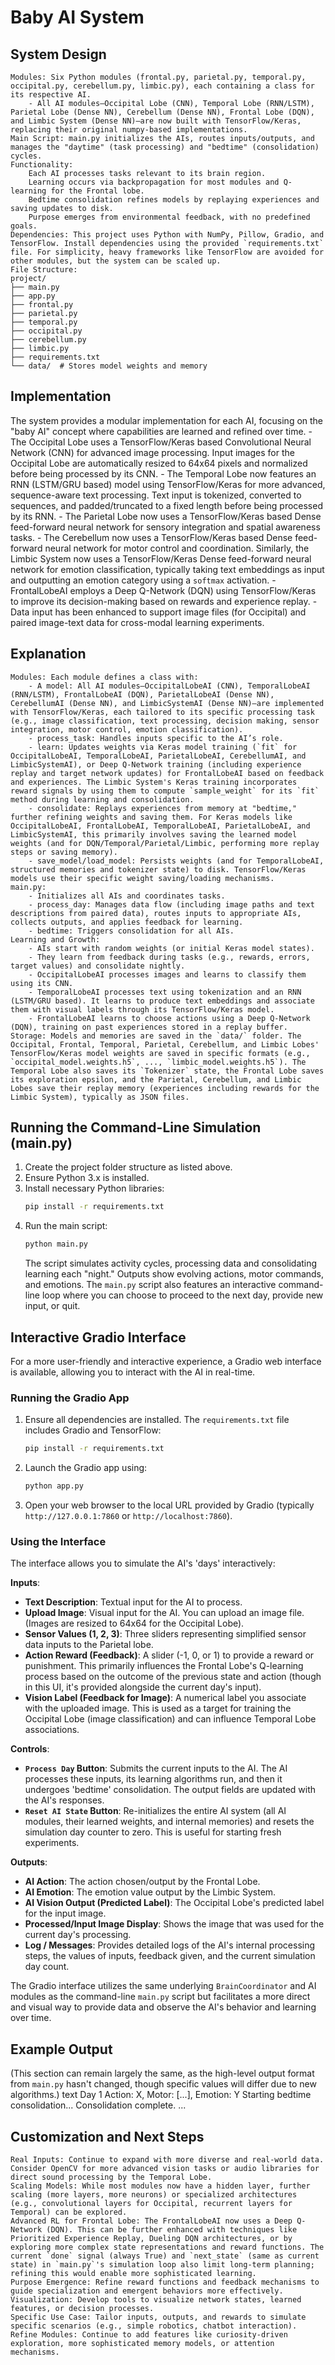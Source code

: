 # Baby AI System

## System Design

    Modules: Six Python modules (frontal.py, parietal.py, temporal.py, occipital.py, cerebellum.py, limbic.py), each containing a class for its respective AI.
        - All AI modules—Occipital Lobe (CNN), Temporal Lobe (RNN/LSTM), Parietal Lobe (Dense NN), Cerebellum (Dense NN), Frontal Lobe (DQN), and Limbic System (Dense NN)—are now built with TensorFlow/Keras, replacing their original numpy-based implementations.
    Main Script: main.py initializes the AIs, routes inputs/outputs, and manages the "daytime" (task processing) and "bedtime" (consolidation) cycles.
    Functionality:
        Each AI processes tasks relevant to its brain region.
        Learning occurs via backpropagation for most modules and Q-learning for the Frontal lobe.
        Bedtime consolidation refines models by replaying experiences and saving updates to disk.
        Purpose emerges from environmental feedback, with no predefined goals.
    Dependencies: This project uses Python with NumPy, Pillow, Gradio, and TensorFlow. Install dependencies using the provided `requirements.txt` file. For simplicity, heavy frameworks like TensorFlow are avoided for other modules, but the system can be scaled up.
    File Structure:
    project/
    ├── main.py
    ├── app.py
    ├── frontal.py
    ├── parietal.py
    ├── temporal.py
    ├── occipital.py
    ├── cerebellum.py
    ├── limbic.py
    ├── requirements.txt
    └── data/  # Stores model weights and memory

## Implementation

The system provides a modular implementation for each AI, focusing on the "baby AI" concept where capabilities are learned and refined over time.
    - The Occipital Lobe uses a TensorFlow/Keras based Convolutional Neural Network (CNN) for advanced image processing. Input images for the Occipital Lobe are automatically resized to 64x64 pixels and normalized before being processed by its CNN.
    - The Temporal Lobe now features an RNN (LSTM/GRU based) model using TensorFlow/Keras for more advanced, sequence-aware text processing. Text input is tokenized, converted to sequences, and padded/truncated to a fixed length before being processed by its RNN. 
    - The Parietal Lobe now uses a TensorFlow/Keras based Dense feed-forward neural network for sensory integration and spatial awareness tasks. 
    - The Cerebellum now uses a TensorFlow/Keras based Dense feed-forward neural network for motor control and coordination. Similarly, the Limbic System now uses a TensorFlow/Keras Dense feed-forward neural network for emotion classification, typically taking text embeddings as input and outputting an emotion category using a `softmax` activation.
    - FrontalLobeAI employs a Deep Q-Network (DQN) using TensorFlow/Keras to improve its decision-making based on rewards and experience replay.
    - Data input has been enhanced to support image files (for Occipital) and paired image-text data for cross-modal learning experiments.

## Explanation

    Modules: Each module defines a class with:
        - A model: All AI modules—OccipitalLobeAI (CNN), TemporalLobeAI (RNN/LSTM), FrontalLobeAI (DQN), ParietalLobeAI (Dense NN), CerebellumAI (Dense NN), and LimbicSystemAI (Dense NN)—are implemented with TensorFlow/Keras, each tailored to its specific processing task (e.g., image classification, text processing, decision making, sensor integration, motor control, emotion classification).
        - process_task: Handles inputs specific to the AI’s role.
        - learn: Updates weights via Keras model training (`fit` for OccipitalLobeAI, TemporalLobeAI, ParietalLobeAI, CerebellumAI, and LimbicSystemAI), or Deep Q-Network training (including experience replay and target network updates) for FrontalLobeAI based on feedback and experiences. The Limbic System's Keras training incorporates reward signals by using them to compute `sample_weight` for its `fit` method during learning and consolidation.
        - consolidate: Replays experiences from memory at "bedtime," further refining weights and saving them. For Keras models like OccipitalLobeAI, FrontalLobeAI, TemporalLobeAI, ParietalLobeAI, and LimbicSystemAI, this primarily involves saving the learned model weights (and for DQN/Temporal/Parietal/Limbic, performing more replay steps or saving memory).
        - save_model/load_model: Persists weights (and for TemporalLobeAI, structured memories and tokenizer state) to disk. TensorFlow/Keras models use their specific weight saving/loading mechanisms.
    main.py:
        - Initializes all AIs and coordinates tasks.
        - process_day: Manages data flow (including image paths and text descriptions from paired data), routes inputs to appropriate AIs, collects outputs, and applies feedback for learning.
        - bedtime: Triggers consolidation for all AIs.
    Learning and Growth:
        - AIs start with random weights (or initial Keras model states).
        - They learn from feedback during tasks (e.g., rewards, errors, target values) and consolidate nightly.
        - OccipitalLobeAI processes images and learns to classify them using its CNN.
        - TemporalLobeAI processes text using tokenization and an RNN (LSTM/GRU based). It learns to produce text embeddings and associate them with visual labels through its TensorFlow/Keras model.
        - FrontalLobeAI learns to choose actions using a Deep Q-Network (DQN), training on past experiences stored in a replay buffer.
    Storage: Models and memories are saved in the `data/` folder. The Occipital, Frontal, Temporal, Parietal, Cerebellum, and Limbic Lobes' TensorFlow/Keras model weights are saved in specific formats (e.g., `occipital_model.weights.h5`, ..., `limbic_model.weights.h5`). The Temporal Lobe also saves its `Tokenizer` state, the Frontal Lobe saves its exploration epsilon, and the Parietal, Cerebellum, and Limbic Lobes save their replay memory (experiences including rewards for the Limbic System), typically as JSON files.

## Running the Command-Line Simulation (main.py)

1.  Create the project folder structure as listed above.
2.  Ensure Python 3.x is installed.
3.  Install necessary Python libraries:
    ```bash
    pip install -r requirements.txt
    ```
4.  Run the main script:
    ```bash
    python main.py
    ```
    The script simulates activity cycles, processing data and consolidating learning each "night." Outputs show evolving actions, motor commands, and emotions. The `main.py` script also features an interactive command-line loop where you can choose to proceed to the next day, provide new input, or quit.

## Interactive Gradio Interface

For a more user-friendly and interactive experience, a Gradio web interface is available, allowing you to interact with the AI in real-time.

### Running the Gradio App

1.  Ensure all dependencies are installed. The `requirements.txt` file includes Gradio and TensorFlow:
    ```bash
    pip install -r requirements.txt
    ```
2.  Launch the Gradio app using:
    ```bash
    python app.py
    ```
3.  Open your web browser to the local URL provided by Gradio (typically `http://127.0.0.1:7860` or `http://localhost:7860`).

### Using the Interface

The interface allows you to simulate the AI's 'days' interactively:

**Inputs**:
*   **Text Description**: Textual input for the AI to process.
*   **Upload Image**: Visual input for the AI. You can upload an image file. (Images are resized to 64x64 for the Occipital Lobe).
*   **Sensor Values (1, 2, 3)**: Three sliders representing simplified sensor data inputs to the Parietal lobe.
*   **Action Reward (Feedback)**: A slider (-1, 0, or 1) to provide a reward or punishment. This primarily influences the Frontal Lobe's Q-learning process based on the outcome of the previous state and action (though in this UI, it's provided alongside the current day's input).
*   **Vision Label (Feedback for Image)**: A numerical label you associate with the uploaded image. This is used as a target for training the Occipital Lobe (image classification) and can influence Temporal Lobe associations.

**Controls**:
*   **`Process Day` Button**: Submits the current inputs to the AI. The AI processes these inputs, its learning algorithms run, and then it undergoes 'bedtime' consolidation. The output fields are updated with the AI's responses.
*   **`Reset AI State` Button**: Re-initializes the entire AI system (all AI modules, their learned weights, and internal memories) and resets the simulation day counter to zero. This is useful for starting fresh experiments.

**Outputs**:
*   **AI Action**: The action chosen/output by the Frontal Lobe.
*   **AI Emotion**: The emotion value output by the Limbic System.
*   **AI Vision Output (Predicted Label)**: The Occipital Lobe's predicted label for the input image.
*   **Processed/Input Image Display**: Shows the image that was used for the current day's processing.
*   **Log / Messages**: Provides detailed logs of the AI's internal processing steps, the values of inputs, feedback given, and the current simulation day count.

The Gradio interface utilizes the same underlying `BrainCoordinator` and AI modules as the command-line `main.py` script but facilitates a more direct and visual way to provide data and observe the AI's behavior and learning over time.

## Example Output
(This section can remain largely the same, as the high-level output format from `main.py` hasn't changed, though specific values will differ due to new algorithms.)
text
Day 1
Action: X, Motor: [...], Emotion: Y
Starting bedtime consolidation...
Consolidation complete.
...

## Customization and Next Steps

    Real Inputs: Continue to expand with more diverse and real-world data. Consider OpenCV for more advanced vision tasks or audio libraries for direct sound processing by the Temporal Lobe.
    Scaling Models: While most modules now have a hidden layer, further scaling (more layers, more neurons) or specialized architectures (e.g., convolutional layers for Occipital, recurrent layers for Temporal) can be explored.
    Advanced RL for Frontal Lobe: The FrontalLobeAI now uses a Deep Q-Network (DQN). This can be further enhanced with techniques like Prioritized Experience Replay, Dueling DQN architectures, or by exploring more complex state representations and reward functions. The current `done` signal (always True) and `next_state` (same as current state) in `main.py`'s simulation loop also limit long-term planning; refining this would enable more sophisticated learning.
    Purpose Emergence: Refine reward functions and feedback mechanisms to guide specialization and emergent behaviors more effectively.
    Visualization: Develop tools to visualize network states, learned features, or decision processes.
    Specific Use Case: Tailor inputs, outputs, and rewards to simulate specific scenarios (e.g., simple robotics, chatbot interaction).
    Refine Modules: Continue to add features like curiosity-driven exploration, more sophisticated memory models, or attention mechanisms.
